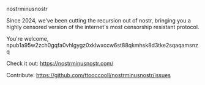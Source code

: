 nostrminusnostr

Since 2024, we've been cutting the recursion out of nostr, bringing you a highly censored version of the internet's most censorship resistant protocol.

You're welcome,
npub1a95w2zch0gqfa0vhlgygz0xklwxccw6st88qkmhsk8d3tke2sqaqamsnzq


Check it out:
https://nostrminusnostr.com/

Contribute:
https://github.com/ttooccooll/nostrminusnostr/issues